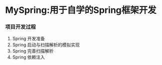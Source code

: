 # MySpring:用于自学的Spring框架开发
### 项目开发过程
1. Spring 开发准备
2. Spring 启动与扫描解析的模拟实现
3. Spring 完善扫描解析
4. Spring 依赖注入